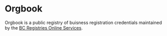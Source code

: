 # Orgbook

Orgbook is a public registry of buisness registration credentials maintained by the [BC Registries Online Services](https://www2.gov.bc.ca/gov/content/governments/organizational-structure/ministries-organizations/ministries/citizens-services/bc-registries-online-services).